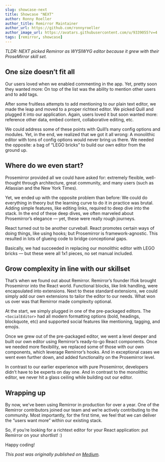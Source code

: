 ```yaml
---
slug: showcase-next
title: Showcase "NEXT"
author: Ronny Roeller
author_title: Remirror Maintainer
author_url: https://github.com/ronnyroeller
author_image_url: https://avatars.githubusercontent.com/u/9339055?v=4
tags: [remirror, showcase]
---
```


_TLDR: NEXT picked Remirror as WYSIWYG editor because it grew with their ProseMirror skill set._

<!-- truncate -->

## One size doesn’t fit all

Our users loved when we enabled commenting in the app. Yet, pretty soon they wanted more: On top of the list was the ability to mention other users and to add tags.

After some fruitless attempts to add mentioning to our plain text editor, we made the leap and moved to a proper richtext editor. We picked Quill and plugged it into our application. Again, users loved it but soon wanted more: reference other data, embed content, collaborative editing, etc.

We could address some of these points with Quill’s many config options and modules. Yet, in the end, we realized that we got it all wrong: A monolithic editor with tons of config options would never bring us there. We needed the opposite: a bag of “LEGO bricks” to build our own editor from the ground up.

## Where do we even start?

Prosemirror provided all we could have asked for: extremely flexible, well-thought through architecture, great community, and many users (such as Atlassian and the New York Times).

Yet, we ended up with the opposite problem than before: We could do everything in theory but the learning curve to do it in practice was brutal. Adding simple features, like editing links, required to deep dive into the stack. In the end of these deep dives, we often marveled about Prosemirror’s elegance — yet, these were really rough journeys.

React turned out to be another curveball. React promotes certain ways of doing things, like using hooks; but Prosemirror is framework-agnostic. This resulted in lots of glueing code to bridge conceptional gaps.

Basically, we had succeeded in replacing our monolithic editor with LEGO bricks — but these were all 1x1 pieces, no set manual included.

## Grow complexity in line with our skillset

That’s when we found out about Remirror. Remirror’s founder Ifiok brought Prosemirror into the React world. Functional blocks, like link handling, were encapsulated into extensions. Next to these standard extensions, we could simply add our own extensions to tailor the editor to our needs. What won us over was that Remirror made complexity optional.

At the start, we simply plugged in one of the pre-packaged editors. The `<SocialEditor>` had all modern formatting options (bold, headings, blockquote, etc) and supported social features like mentioning, tagging, and emojis.

Once we grew out of the pre-packaged editor, we went a level deeper and built our own editor using Remirror’s ready-to-go React components. Once we needed more flexibility, we replaced some of those with our own components, which leverage Remirror’s hooks. And in exceptional cases we went even further down, and added functionality on the Prosemirror level.

In contrast to our earlier experience with pure Prosemirror, developers didn’t have to be experts on day one. And in contrast to the monolithic editor, we never hit a glass ceiling while building out our editor.

## Wrapping up

By now, we’ve been using Remirror in production for over a year. One of the Remirror contributors joined our team and we’re actively contributing to the community. Most importantly, for the first time, we feel that we can deliver the “users want more” within our existing stack.

So, if you’re looking for a richtext editor for your React application: put Remirror on your shortlist! :)

Happy coding!

_This post was originally published on [Medium](https://medium.com/collaborne-engineering/rich-text-editor-for-react-f7d71746867f)._
